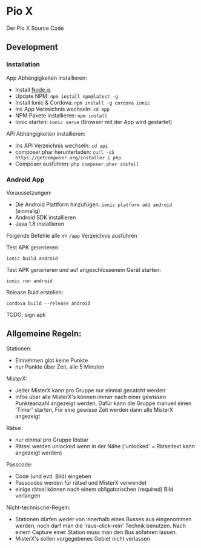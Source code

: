 # Pio X
Der Pio X Source Code

## Development

### Installation

App Abhängigkeiten installieren:

 * Install [Node.js](https://nodejs.org/en/)
 * Update NPM: `npm install npm@latest -g`
 * Install Ionic & Cordova: `npm install -g cordova ionic`
 * Ins App Verzeichnis wechseln: `cd app`
 * NPM Pakete installieren: `npm install`
 * Ionic starten: `ionic serve` (Browser mit der App wird gestartet)

API Abhängigkeiten installieren:

 * Ins API Verzeichnis wechseln: `cd api`
 * composer.phar herunterladen: `curl -sS https://getcomposer.org/installer | php`
 * Composer ausführen: `php composer.phar install`


### Android App

Voraussetzungen:
 * Die Android Plattform hinzufügen: `ionic platform add android` (einmalig)
 * Android SDK installieren
 * Java 1.8 installieren

Folgende Befehle alle im `/app` Verzeichnis ausführen

Test APK generieren:

`ionic build android`

Test APK generieren und auf angeschlossenem Gerät starten:

`ionic run android`


Release Buld erstellen:

`cordova build --release android`

TODO: sign apk


## Allgemeine Regeln:

Stationen:
 * Einnehmen gibt keine Punkte
 * nur Punkte über Zeit, alle 5 Minuten

MisterX:
 * Jeder MisterX kann pro Gruppe nur einmal gecatcht werden
 * Infos über alle MisterX's können immer nach einer gewissen Punkteanzahl angezeigt werden. Dafür kann die Gruppe manuell einen 'Timer' starten, Für eine gewisse Zeit werden dann alle MisterX angezeigt

Rätsel:
 * nur einmal pro Gruppe lösbar
 * Rätsel werden unlocked wenn in der Nähe ('unlocked' = Rätseltext kann angezeigt werden)

Passcode:
 * Code (und evtl. Bild) eingeben
 * Passcodes werden für rätsel und MisterX verwendet
 * einige rätsel können nach einem obligatorischen (required) Bild verlangen

Nicht-technische-Regeln:
 * Stationen dürfen weder von innerhalb eines Busses aus eingenommen werden, noch darf man die 'raus-click-rein' Technik benutzen. Nach einem Capture einer Station muss man den Bus abfahren lassen.
 * MisterX's sollen vorgegebenes Gebiet nicht verlassen